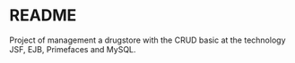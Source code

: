 # README #

Project of management a drugstore with the CRUD basic at the technology JSF, EJB, Primefaces and MySQL.